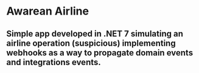 # Awarean Airline

## Simple app developed in .NET 7 simulating an airline operation (suspicious) implementing webhooks as a way to propagate domain events and integrations events.